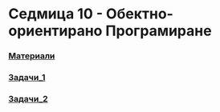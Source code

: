 # Седмица 10 - Обектно-ориентирано Програмиране

### [Материали](https://github.com/Kaisiq/UP-Students/blob/main/week10/OOP_Concepts_in_Python.md)

### [Задачи_1](https://github.com/Kaisiq/UP-Students/blob/main/week10/tasks_Tuesday.md)

### [Задачи_2](https://github.com/Kaisiq/UP-Students/blob/main/week10/tasks_Thursday_Friday.md)
